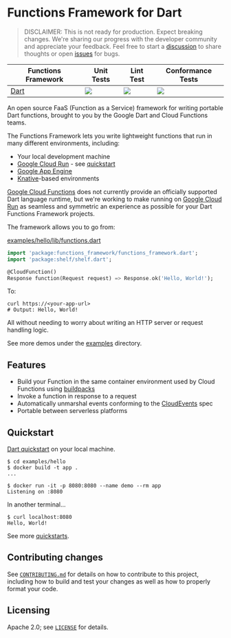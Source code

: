 # Functions Framework for Dart

> DISCLAIMER: This is not ready for production. Expect breaking changes.
> We're sharing our progress with the developer community and appreciate
> your feedback. Feel free to start a
> [discussion](https://github.com/GoogleCloudPlatform/functions-framework-dart/discussions)
> to share thoughts or open
> [issues](https://github.com/GoogleCloudPlatform/functions-framework-dart/issues)
> for bugs.

|Functions Framework|Unit Tests|Lint Test|Conformance Tests|
|---|---|---|---|
[Dart][ff_dart]| [![][ff_dart_unit_img]][ff_dart_unit_link] | [![][ff_dart_lint_img]][ff_dart_lint_link] | [![][ff_dart_conformance_img]][ff_dart_conformance_link] |

An open source FaaS (Function as a Service) framework for writing portable Dart
functions, brought to you by the Google Dart and Cloud Functions teams.

The Functions Framework lets you write lightweight functions that run in many
different environments, including:

- Your local development machine
- [Google Cloud Run] - see [quickstart]
- [Google App Engine]
- [Knative]-based environments

[Google Cloud Functions] does not currently provide an officially supported Dart
language runtime, but we're working to make running on [Google Cloud Run] as
seamless and symmetric an experience as possible for your Dart Functions
Framework projects.

The framework allows you to go from:

[examples/hello/lib/functions.dart]
```dart
import 'package:functions_framework/functions_framework.dart';
import 'package:shelf/shelf.dart';

@CloudFunction()
Response function(Request request) => Response.ok('Hello, World!');
```

To:

```shell
curl https://<your-app-url>
# Output: Hello, World!
```

All without needing to worry about writing an HTTP server or request
handling logic.

See more demos under the [examples] directory.

## Features

- Build your Function in the same container environment used by Cloud Functions
  using [buildpacks]
- Invoke a function in response to a request
- Automatically unmarshal events conforming to the [CloudEvents] spec
- Portable between serverless platforms

## Quickstart

[Dart quickstart] on your local machine.

```shell
$ cd examples/hello
$ docker build -t app .
...

$ docker run -it -p 8080:8080 --name demo --rm app
Listening on :8080
```

In another terminal...

```shell
$ curl localhost:8080
Hello, World!
```

See more [quickstarts].

## Contributing changes

See [`CONTRIBUTING.md`](CONTRIBUTING.md) for details on how to contribute to
this project, including how to build and test your changes as well as how to
properly format your code.

## Licensing

Apache 2.0; see [`LICENSE`](LICENSE) for details.

<!-- Repo links -->
[ff_dart]: https://github.com/GoogleCloudPlatform/functions-framework-dart

<!-- Unit Test links -->
[ff_dart_unit_img]:
https://github.com/GoogleCloudPlatform/functions-framework-dart/workflows/Dart%20Unit%20CI/badge.svg
[ff_dart_unit_link]:
https://github.com/GoogleCloudPlatform/functions-framework-dart/actions?query=workflow%3A"Dart+Unit+CI"

<!-- Lint Test links -->
[ff_dart_lint_img]:
https://github.com/GoogleCloudPlatform/functions-framework-dart/workflows/Dart%20Lint%20CI/badge.svg
[ff_dart_lint_link]:
https://github.com/GoogleCloudPlatform/functions-framework-dart/actions?query=workflow%3A"Dart+Lint+CI"

<!-- Conformance Test links -->
[ff_dart_conformance_img]:
https://github.com/GoogleCloudPlatform/functions-framework-dart/workflows/Dart%20Conformance%20CI/badge.svg
[ff_dart_conformance_link]:
https://github.com/GoogleCloudPlatform/functions-framework-dart/actions?query=workflow%3A"Dart+Conformance+CI"

<!-- Reference links -->
[buildpacks]: https://github.com/GoogleCloudPlatform/buildpacks
[CloudEvents]: https://cloudevents.io/
[Dart quickstart]: docs/quickstarts/01-quickstart-dart.md
[docs]: docs
[examples]: examples
[examples/hello/lib/functions.dart]: examples/hello/lib/functions.dart
[Google Cloud Run]:
https://cloud.google.com/run/docs/quickstarts/build-and-deploy
[Google App Engine]: https://cloud.google.com/appengine/docs/go/
[Google Cloud Functions]: https://cloud.google.com/functions/
[Knative]: https://github.com/knative/
[quickstart]: docs/quickstarts/03-quickstart-cloudrun.md
[quickstarts]: docs
